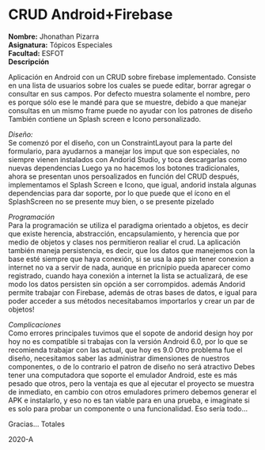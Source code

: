 # CRUD Android+Firebase

**Nombre:** Jhonathan Pizarra\
**Asignatura:** Tópicos Especiales\
**Facultad:** ESFOT\
**Descripción**

Aplicación en Android con un CRUD sobre firebase implementado.
Consiste en una lista de usuarios sobre los cuales se puede editar, borrar agregar o consultar en sus campos.
Por defecto muestra solamente el nombre, pero es porque sólo ese le mandé para que se muestre, debido a que manejar consultas en un mismo frame puede no ayudar con los patrones de diseño
También contiene un Splash screen e Icono personalizado.

*Diseño:*\
Se comenzó por el diseño, con un ConstraintLayout para la parte del formulario, para ayudarnos a manejar los imput que son especiales, no siempre vienen instalados con Andorid Studio, y toca descargarlas como nuevas dependencias
Luego ya no hacemos los botones tradicionales, ahora se presentan unos persoalizados en función del CRUD
después, implementamos el Splash Screen e Icono, que igual, andorid instala algunas dependencias para dar soporte, por lo que puede que el ícono en el SplashScreen no se presente muy bien, o se presente pizelado

*Programación*\
Para la programación se utiliza el paradigma orientado a objetos, es decir que existe herencia, abstracción, encapsulamiento, y herencia que por medio de objetos y clases nos permitieron realiar el crud.
La aplicación también maneja persistencia, es decir, que los datos que manejemos con la base esté siempre que haya conexión, si se usa la app sin tener conexion a internet no va a servir de nada, aunque en pricnipio pueda aparecer como registrado, cuando haya conexión a internet la lista se actualizará, de ese modo los datos persisten sin opción a ser corrompidos.
además Andorid permite trabajar con Firebase, además de otras bases de datos, e igual para poder acceder a sus métodos necesitabamos importarlos y crear un par de objetos!

*Complicaciones*\
Como errores principales tuvimos que el sopote de andorid design hoy por hoy no es compatible si trabajas con la versión Android 6.0, por lo que se recomienda trabajar con las actual, que hoy es 9.0
Otro problema fue el diseño, necesitamos saber las administrar dimensiones de nuestros componentes, o de lo contrario el patron de diseño no será atractivo
Debes tener una computadora que soporte el emulador Android, este es más pesado que otros, pero la ventaja es que al ejecutar el proyecto se muestra de inmediato, en cambio con otros emuladores primero debemos generar el APK
e instalarlo, y eso no es tan viable para en una prueba, e imagínate si es solo para probar un componente o una funcionalidad. 
Eso sería todo...

Gracias... Totales

2020-A

